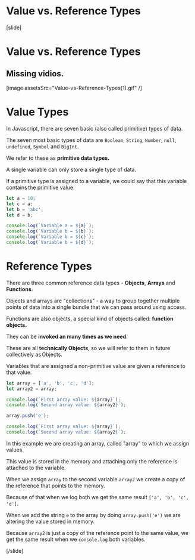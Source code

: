 # Value vs. Reference Types

[slide]
# Value vs. Reference Types

## Missing vidios.

[image assetsSrc="Value-vs-Reference-Types(1).gif" /]

# Value Types

In Javascript, there are seven basic (also called primitive) types of data. 

The seven most basic types of data are `Boolean`, `String`, `Number`, `null`, `undefined`, `Symbol` and `BigInt`.

We refer to these as **primitive data types.**

A single variable can only store a single type of data.

If a primitive type is assigned to a variable, we could say that this variable contains the primitive value:

``` js live
let a = 10;
let c = a;
let b = 'abc';
let d = b;

console.log(`Variable a = ${a}`);
console.log(`Variable b = ${b}`);
console.log(`Variable b = ${c}`);
console.log(`Variable b = ${d}`);
```

# Reference Types

There are three common reference data types - **Objects**, **Arrays** and **Functions**.

Objects and arrays are "collections" - a way to group together multiple points of data into a single bundle that we can pass around using access.

Functions are also objects, a special kind of objects called: **function objects.**

They can be **invoked an many times as we need.**

These are all **technically Objects**, so we will refer to them in future collectively as Objects.

Variables that are assigned a non-primitive value are given a reference to that value.

``` js live
let array = ['a', 'b', 'c', 'd'];
let array2 = array;

console.log(`First array value: ${array}`);
console.log(`Second array value: ${array2}`);

array.push('e');

console.log(`First array value: ${array}`);
console.log(`Second array value: ${array2}`);
```
 
In this example we are creating an array, called "array" to which we assign values. 

This value is stored in the memory and attaching only the reference is attached to the variable. 

When we assign `array` to the second variable `array2` we create a copy of the reference that points to the memory. 

Because of that when we log both we get the same result `['a', 'b', 'c', 'd']`. 
 
When we add the string `e` to the array by doing `array.push('e')` we are altering the value stored in memory. 
 
Because `array2` is just a copy of the reference point to the same value, we get the same result when we `console.log` both variables. 

[/slide]